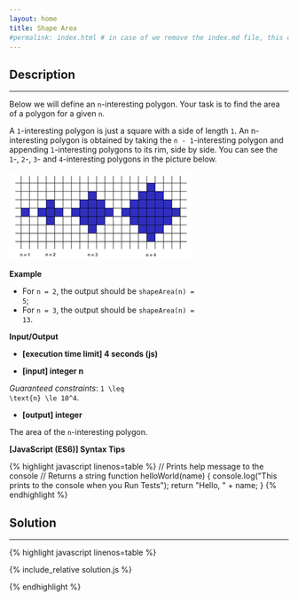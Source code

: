 ```yaml
---
layout: home
title: Shape Area
#permalink: index.html # in case of we remove the index.md file, this doc will be the index page
---
```


<div class="row">
<div class="columnStmt" markdown="1">

## Description
------
Below we will define an <code>n</code>-interesting polygon. Your task is to find the area of a polygon for a given <code>n</code>.

A <code>1</code>-interesting polygon is just a square with a side of length <code>1</code>. An n-interesting polygon is obtained by taking the <code>n - 1</code>-interesting polygon and appending <code>1</code>-interesting polygons to its rim, side by side. You can see the <code>1</code>-, <code>2</code>-, <code>3</code>- and <code>4</code>-interesting polygons in the picture below.

![](./images/area.png)



**Example**

* For <code>n = 2</code>, the output should be
<code>shapeArea(n) = 5</code>;
* For <code>n = 3</code>, the output should be
<code>shapeArea(n) = 13</code>.

**Input/Output**

* **[execution time limit] 4 seconds (js)**

* **[input] integer n**

*Guaranteed constraints*:
<code type='math/tex'>1 \leq \text{n} \le 10^4</code>.

* **[output] integer**

The area of the <code>n</code>-interesting polygon.

**[JavaScript (ES6)] Syntax Tips**

{% highlight javascript linenos=table %}
// Prints help message to the console
// Returns a string
function helloWorld(name) {
    console.log("This prints to the console when you Run Tests");
    return "Hello, " + name;
}
{% endhighlight %}

</div>
<div class="columnSol" markdown="1">

## Solution
------

{% highlight javascript linenos=table %}

{% include_relative solution.js %}

{% endhighlight %}

</div>
</div>